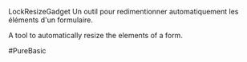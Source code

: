 LockResizeGadget
Un outil pour redimentionner automatiquement les éléments d'un formulaire.

A tool to automatically resize the elements of a form.

#PureBasic
